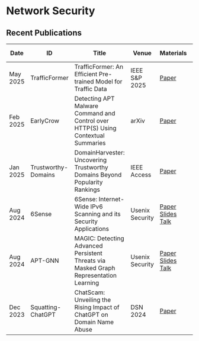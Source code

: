 # Network Security

## Recent Publications
| Date | ID | Title | Venue | Materials | Tags | Short Summary | Summary |
| --- | --- | --- | --- | --- | --- | --- | --- |
| May 2025 | TrafficFormer | TrafficFormer: An Efficient Pre-trained Model for Traffic Data | IEEE S&P 2025 | [Paper](http://www.thucsnet.com/wp-content/papers/guangmeng_sp2025.pdf) | transformer, network data | | |
| Feb 2025 | EarlyCrow | Detecting APT Malware Command and Control over HTTP(S) Using Contextual Summaries | arXiv | [Paper](https://arxiv.org/pdf/2502.05367) | APT, PCAP | | |
| Jan 2025 | Trustworthy-Domains | DomainHarvester: Uncovering Trustworthy Domains Beyond Popularity Rankings | IEEE Access | [Paper](https://ieeexplore.ieee.org/stamp/stamp.jsp?arnumber=10877793) | benign domains, allow list, popularity | | |
| Aug 2024 | 6Sense | 6Sense: Internet-Wide IPv6 Scanning and its Security Applications | Usenix Security | [Paper](https://www.usenix.org/system/files/usenixsecurity24-williams.pdf) [Slides](https://www.usenix.org/system/files/usenixsecurity24_slides-williams.pdf) [Talk](https://youtu.be/lCTpBT20qHU) | IP scanning, LSTM, IPv6 | | |
| Aug 2024 | APT-GNN | MAGIC: Detecting Advanced Persistent Threats via Masked Graph Representation Learning | Usenix Security | [Paper](https://www.usenix.org/system/files/usenixsecurity24-jia-zian.pdf) [Slides](https://www.usenix.org/system/files/usenixsecurity24_slides-jia_zian.pdf) [Talk](https://youtu.be/OvWXkSIpcEo) | apt, provenance graph, gnn | | |
| Dec 2023 | Squatting-ChatGPT | ChatScam: Unveiling the Rising Impact of ChatGPT on Domain Name Abuse | DSN 2024 | [Paper](https://openreview.net/forum?id=MQ6NAXJyqg) | chatgpt, squatting, domain abuse | | |
